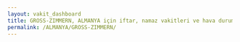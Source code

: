 ```yaml
---
layout: vakit_dashboard
title: GROSS-ZIMMERN, ALMANYA için iftar, namaz vakitleri ve hava durumu - ilçe/eyalet seç
permalink: /ALMANYA/GROSS-ZIMMERN/
---
```


<script type="text/javascript">
  var GLOBAL_COUNTRY = 'ALMANYA';
  var GLOBAL_CITY = 'GROSS-ZIMMERN';
  var GLOBAL_STATE = '';
  var lat = 72;
  var lon = 21;
</script>
